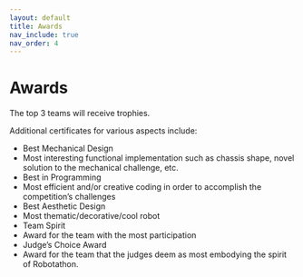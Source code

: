 ```yaml
---
layout: default
title: Awards
nav_include: true
nav_order: 4
---
```



# Awards

The top 3 teams will receive trophies.

Additional certificates for various aspects include:
* Best Mechanical Design
* Most interesting functional implementation such as chassis shape, novel solution to the mechanical challenge, etc.
* Best in Programming
* Most efficient and/or creative coding in order to accomplish the competition’s challenges
* Best Aesthetic Design
* Most thematic/decorative/cool robot
* Team Spirit
* Award for the team with the most participation
* Judge’s Choice Award
* Award for the team that the judges deem as most embodying the spirit of Robotathon.